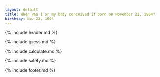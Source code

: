 ```yaml
---
layout: default
title: When was I or my baby conceived if born on November 22, 1904?
birthday: Nov 22, 1904
---
```


{% include header.md %}

{% include guess.md %}

{% include calculate.md %}

{% include safety.md %}

{% include footer.md %}



